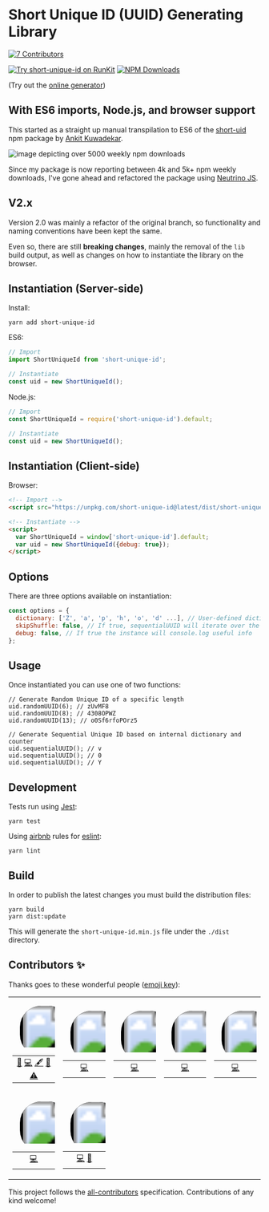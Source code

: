 # Short Unique ID (UUID) Generating Library
<!-- ALL-CONTRIBUTORS-BADGE:START - Do not remove or modify this section -->
[![7 Contributors](https://img.shields.io/badge/all_contributors-7-purple.svg?style=flat-square)](#contributors)
<!-- ALL-CONTRIBUTORS-BADGE:END -->

[![Try short-unique-id on RunKit](https://badge.runkitcdn.com/short-unique-id.svg)](https://npm.runkit.com/short-unique-id)
[![NPM Downloads](https://img.shields.io/npm/dt/short-unique-id.svg?maxAge=2592000)](https://npmjs.com/package/short-unique-id)

(Try out the <a target="_blank" href="https://jeanlescure.github.io/short-unique-id/">online generator</a>)

## With ES6 imports, Node.js, and browser support

This started as a straight up manual transpilation to ES6 of the [short-uid](https://github.com/serendipious/nodejs-short-uid) npm package by [Ankit Kuwadekar](https://github.com/serendipious/).

![image depicting over 5000 weekly npm downloads](https://raw.githubusercontent.com/jeanlescure/short-unique-id/master/assets/weekly-downloads.png)

Since my package is now reporting between 4k and 5k+ npm weekly downloads, I've gone ahead and refactored the package using [Neutrino JS](https://neutrinojs.org/).

## V2.x

Version 2.0 was mainly a refactor of the original branch, so functionality and naming conventions have been kept the same.

Even so, there are still **breaking changes**, mainly the removal of the `lib` build output, as well as changes on how to instantiate the library on the browser.

## Instantiation (Server-side)

Install:

```
yarn add short-unique-id
```

ES6:

```javascript
// Import
import ShortUniqueId from 'short-unique-id';

// Instantiate
const uid = new ShortUniqueId();
```

Node.js:

```javascript
// Import
const ShortUniqueId = require('short-unique-id').default;

// Instantiate
const uid = new ShortUniqueId();
```

## Instantiation (Client-side)

Browser:

```html
<!-- Import -->
<script src="https://unpkg.com/short-unique-id@latest/dist/short-unique-id.min.js"></script>

<!-- Instantiate -->
<script>
  var ShortUniqueId = window['short-unique-id'].default;
  var uid = new ShortUniqueId({debug: true});
</script>
```

## Options

There are three options available on instantiation:

```javascript
const options = {
  dictionary: ['Z', 'a', 'p', 'h', 'o', 'd' ...], // User-defined dictionary
  skipShuffle: false, // If true, sequentialUUID will iterate over the dictionary in the given order
  debug: false, // If true the instance will console.log useful info
};
```

## Usage

Once instantiated you can use one of two functions:

```
// Generate Random Unique ID of a specific length
uid.randomUUID(6); // zUvMF8
uid.randomUUID(8); // 4308OPWZ
uid.randomUUID(13); // o0Sf6rfoPOrz5

// Generate Sequential Unique ID based on internal dictionary and counter
uid.sequentialUUID(); // v
uid.sequentialUUID(); // 0
uid.sequentialUUID(); // Y
```

## Development

Tests run using [Jest](https://jestjs.io/):

```
yarn test
```

Using [airbnb](https://github.com/airbnb/javascript/tree/master/packages/eslint-config-airbnb-base) rules for [eslint](https://github.com/eslint/eslint):

```
yarn lint
```

## Build

In order to publish the latest changes you must build the distribution files:

```
yarn build
yarn dist:update
```

This will generate the `short-unique-id.min.js` file under the `./dist` directory.

## Contributors ✨

Thanks goes to these wonderful people ([emoji key](https://allcontributors.org/docs/en/emoji-key)):

<!-- ALL-CONTRIBUTORS-LIST:START - Do not remove or modify this section -->
<!-- prettier-ignore-start -->
<!-- markdownlint-disable -->
<table>
  <tr>
    <td align="center"><a href="https://jeanlescure.cr"><svg xmlns="http://www.w3.org/2000/svg" xmlns:xlink="http://www.w3.org/1999/xlink" width="130" height="150"><defs><rect id="rect" width="100" height="100" x="15" y="15" rx="50%"/><clipPath id="clip"><use xlink:href="#rect"/></clipPath></defs><use xlink:href="#rect"/><image xlink:href="https://avatars2.githubusercontent.com/u/3330339?v=4" width="100" height="100" x="15" y="15" clip-path="url(#clip)"/><text x="15" y="130" textLength="100" lengthAdjust="spacingAndGlyphs" style="font: bold 88% sans-serif; fill: #5E40B8;">Jean Lescure</text></svg></a><table><tbody><tr><td width="150" align="center"><a href="#maintenance-jeanlescure" title="Maintenance">🚧</a> <a href="https://github.com/jeanlescure/short-unique-id/commits?author=jeanlescure" title="Code">💻</a> <a href="#content-jeanlescure" title="Content">🖋</a> <a href="https://github.com/jeanlescure/short-unique-id/commits?author=jeanlescure" title="Documentation">📖</a> <a href="https://github.com/jeanlescure/short-unique-id/commits?author=jeanlescure" title="Tests">⚠️</a></td></tr></tbody></table></td>
    <td align="center"><a href="https://twitter.com/jeffturcotte"><svg xmlns="http://www.w3.org/2000/svg" xmlns:xlink="http://www.w3.org/1999/xlink" width="130" height="150"><defs><rect id="rect" width="100" height="100" x="15" y="15" rx="50%"/><clipPath id="clip"><use xlink:href="#rect"/></clipPath></defs><use xlink:href="#rect"/><image xlink:href="https://avatars0.githubusercontent.com/u/65089?v=4" width="100" height="100" x="15" y="15" clip-path="url(#clip)"/><text x="15" y="130" textLength="100" lengthAdjust="spacingAndGlyphs" style="font: bold 88% sans-serif; fill: #5E40B8;">Jeff Turcotte</text></svg></a><table><tbody><tr><td width="150" align="center"><a href="https://github.com/jeanlescure/short-unique-id/commits?author=jeffturcotte" title="Code">💻</a></td></tr></tbody></table></td>
    <td align="center"><a href="https://github.com/neversun"><svg xmlns="http://www.w3.org/2000/svg" xmlns:xlink="http://www.w3.org/1999/xlink" width="130" height="150"><defs><rect id="rect" width="100" height="100" x="15" y="15" rx="50%"/><clipPath id="clip"><use xlink:href="#rect"/></clipPath></defs><use xlink:href="#rect"/><image xlink:href="https://avatars1.githubusercontent.com/u/9157500?v=4" width="100" height="100" x="15" y="15" clip-path="url(#clip)"/><text x="15" y="130" textLength="100" lengthAdjust="spacingAndGlyphs" style="font: bold 88% sans-serif; fill: #5E40B8;">Robert Scheinpflug</text></svg></a><table><tbody><tr><td width="150" align="center"><a href="https://github.com/jeanlescure/short-unique-id/commits?author=neversun" title="Code">💻</a></td></tr></tbody></table></td>
    <td align="center"><a href="https://github.com/serendipious"><svg xmlns="http://www.w3.org/2000/svg" xmlns:xlink="http://www.w3.org/1999/xlink" width="130" height="150"><defs><rect id="rect" width="100" height="100" x="15" y="15" rx="50%"/><clipPath id="clip"><use xlink:href="#rect"/></clipPath></defs><use xlink:href="#rect"/><image xlink:href="https://avatars1.githubusercontent.com/u/909781?v=4" width="100" height="100" x="15" y="15" clip-path="url(#clip)"/><text x="15" y="130" textLength="100" lengthAdjust="spacingAndGlyphs" style="font: bold 88% sans-serif; fill: #5E40B8;">Ankit Kuwadekar</text></svg></a><table><tbody><tr><td width="150" align="center"><a href="https://github.com/jeanlescure/short-unique-id/commits?author=serendipious" title="Code">💻</a></td></tr></tbody></table></td>
    <td align="center"><a href="https://dianalu.design"><svg xmlns="http://www.w3.org/2000/svg" xmlns:xlink="http://www.w3.org/1999/xlink" width="130" height="150"><defs><rect id="rect" width="100" height="100" x="15" y="15" rx="50%"/><clipPath id="clip"><use xlink:href="#rect"/></clipPath></defs><use xlink:href="#rect"/><image xlink:href="https://avatars2.githubusercontent.com/u/1036995?v=4" width="100" height="100" x="15" y="15" clip-path="url(#clip)"/><text x="15" y="130" textLength="100" lengthAdjust="spacingAndGlyphs" style="font: bold 88% sans-serif; fill: #5E40B8;">Diana Lescure</text></svg></a><table><tbody><tr><td width="150" align="center"><a href="https://github.com/jeanlescure/short-unique-id/commits?author=DiLescure" title="Code">💻</a></td></tr></tbody></table></td>
  </tr>
  <tr>
    <td align="center"><a href="https://github.com/EmerLM"><svg xmlns="http://www.w3.org/2000/svg" xmlns:xlink="http://www.w3.org/1999/xlink" width="130" height="150"><defs><rect id="rect" width="100" height="100" x="15" y="15" rx="50%"/><clipPath id="clip"><use xlink:href="#rect"/></clipPath></defs><use xlink:href="#rect"/><image xlink:href="https://avatars2.githubusercontent.com/u/64379301?v=4" width="100" height="100" x="15" y="15" clip-path="url(#clip)"/><text x="15" y="130" textLength="100" lengthAdjust="spacingAndGlyphs" style="font: bold 88% sans-serif; fill: #5E40B8;">EmerLM</text></svg></a><table><tbody><tr><td width="150" align="center"><a href="https://github.com/jeanlescure/short-unique-id/commits?author=EmerLM" title="Code">💻</a></td></tr></tbody></table></td>
    <td align="center"><a href="https://github.com/angelnath26"><svg xmlns="http://www.w3.org/2000/svg" xmlns:xlink="http://www.w3.org/1999/xlink" width="130" height="150"><defs><rect id="rect" width="100" height="100" x="15" y="15" rx="50%"/><clipPath id="clip"><use xlink:href="#rect"/></clipPath></defs><use xlink:href="#rect"/><image xlink:href="https://avatars0.githubusercontent.com/u/63522028?v=4" width="100" height="100" x="15" y="15" clip-path="url(#clip)"/><text x="15" y="130" textLength="100" lengthAdjust="spacingAndGlyphs" style="font: bold 88% sans-serif; fill: #5E40B8;">angelnath26</text></svg></a><table><tbody><tr><td width="150" align="center"><a href="https://github.com/jeanlescure/short-unique-id/commits?author=angelnath26" title="Code">💻</a> <a href="https://github.com/jeanlescure/short-unique-id/pulls?q=is%3Apr+reviewed-by%3Aangelnath26" title="Reviewed Pull Requests">👀</a></td></tr></tbody></table></td>
  </tr>
</table>

<!-- markdownlint-enable -->
<!-- prettier-ignore-end -->
<!-- ALL-CONTRIBUTORS-LIST:END -->

This project follows the [all-contributors](https://github.com/all-contributors/all-contributors) specification. Contributions of any kind welcome!
